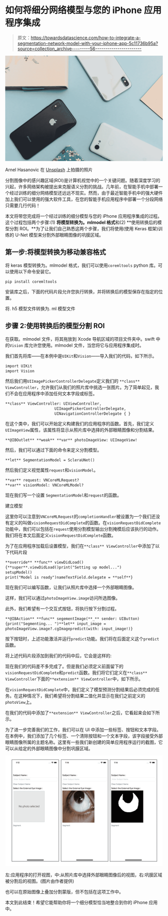 # 如何将细分网络模型与您的 iPhone 应用程序集成

> 原文：<https://towardsdatascience.com/how-to-integrate-a-segmentation-network-model-with-your-iphone-app-5c11736b95a?source=collection_archive---------56----------------------->

![](img/807bbe2cea7a640a0f718c54f05a4a9e.png)

Arnel Hasanovic 在 [Unsplash](https://unsplash.com/s/photos/iphone?utm_source=unsplash&utm_medium=referral&utm_content=creditCopyText) 上拍摄的照片

分割图像中的感兴趣区域(ROI)是计算机视觉中的一个关键问题。随着深度学习的兴起，许多网络架构被提出来克服语义分割的挑战。几年前，在智能手机中部署一个经过训练的细分网络模型还远远不现实。然而，由于最近智能手机中的强大硬件加上我们可以使用的强大软件工具，在您的智能手机应用程序中部署一个分段网络只需要几行代码！

本文将带您完成将一个经过训练的细分模型与您的 iPhone 应用程序集成的过程。这个过程包括两个步骤:(1) **将模型转换为。mlmodel 格式**和(2) **使用转换后的模型分割 ROI。**为了让我们自己熟悉这两个步骤，我们将使用(使用 Keras 框架)训练的 U-Net 模型来分割外部眼睛图像的巩膜区域。

## **第一步:将模型转换为移动兼容格式**

将 keras 模型转换为。mlmodel 格式，我们可以使用`coremltools` python 库。可以使用以下命令安装它。

```
pip install coremltools
```

安装库之后，下面的代码片段允许您执行转换，并将转换后的模型保存在指定的位置。

将. h5 模型文件转换为. ml 模型文件

## **步骤 2:使用转换后的模型分割 ROI**

在获取。mlmodel 文件，将其拖放到 Xcode 导航区域的项目文件夹中。swift 中的`Vision` 库允许您使用。mlmodel 文件，当您将它与应用程序集成时。

我们首先将库——在本例中是`UIKit`和`Vision`——导入我们的代码，如下所示。

```
import UIKit 
import Vision
```

然后我们用`UIImagePickerControllerDelegate`定义我们的 `**class** ViewController`，允许我们从我们的照片库中挑选一张图片。为了简单起见，我们不会在应用程序中添加任何文本字段或标签。

```
**class** ViewController: UIViewController, 
                      UIImagePickerControllerDelegate,
                      UINavigationControllerDelegate { }
```

在这个类中，我们可以开始定义构建我们的应用程序的函数。首先，我们定义`UIImageView`属性，该属性将显示从照片库中选择的外部眼睛图像和分割结果。

```
**@IBOutlet** **weak** **var** photoImageView: UIImageView!
```

然后，我们可以通过下面的命令来定义分割模型。

```
**let** SegmentationModel = ScleraUNet()
```

然后我们定义视觉属性`request`和`visionModel`。

```
**var** request: VNCoreMLRequest?
**var** visionModel: VNCoreMLModel?
```

现在我们写一个设置 `SegmentationModel`和`request`的函数。

建立模型

这里你可以注意到`VNCoreMLRequest`的`completionHandler`被设置为一个我们还没有定义的叫做`visionRequestDidComplete`的函数。在`visionRequestDidComplete`功能中，我们可以包括在`request`使用分割模型输出分割掩模后应该执行的动作。我们将在本文后面定义`visionRequestDidComplete`函数。

为了在应用程序加载后设置模型，我们在`**class** ViewController`中添加了以下代码片段

```
**override** **func** viewDidLoad() {**super**.viewDidLoad()print("Setting up model...")
setupModel()
print("Model is ready")nameTextField.delegate = **self**}
```

现在我们可以编写函数，让我们从照片库中选择一个外部眼睛图像。

这样，我们可以通过`photoImageView.image`访问所选图像。

此外，我们希望有一个交互式按钮，将执行按下分割过程。

```
**@IBAction** **func** segementImage(**_** sender: UIButton){print("Segmenting... ")**let** input_image = photoImageView.image?.cgImagepredict(with: input_image!)}
```

按下按钮时，上述功能激活并运行`predict`功能。我们将在后面定义这个`predict`函数。

将上述代码片段添加到我们的代码中后，它会是这样的:

现在我们的代码差不多完成了。但是我们必须定义前面留下的`visionRequestDidComplete`和`predict`函数。我们将它们定义在`**class** ViewController`下面的`**extension** ViewController`中，如下所示。

在`visionRequestDidComplete`中，我们定义了模型预测分割结果后必须完成的任务。在这种情况下，我们希望将分割结果二值化并显示在我们之前定义的`photoView`上。

在我们的代码中添加了`**extension** ViewController`之后，它看起来会如下所示。

为了进一步完善我们的工作，我们可以在 UI 中添加一些标签、按钮和文本字段。在本例中，我们添加了几个标签、一个清除按钮和一个文本字段，该字段接受外部眼睛图像所属的主题名称。这里有一些我们新创建的简单应用程序运行的截图，它可以从给定的外部眼睛图像中分割巩膜区域。

![](img/23d5eecd5fb510a1901d26a7fbd88e6c.png)

左:应用程序的打开视图，中:从照片库中选择外部眼睛图像后的视图，右:巩膜区域被分割后的视图。(图片由作者提供)

也可以在原始图像上叠加分割蒙版，但不包括在这项工作中。

本文到此结束！希望它能帮助你将一个细分模型恰当地整合到你的 iPhone 应用中。
